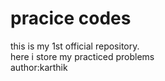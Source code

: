 # pracice codes
this is my 1st official repository.
<br>
here i store my practiced problems
<br>
author:karthik
